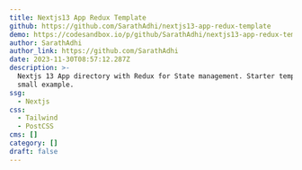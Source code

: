 ```yaml
---
title: Nextjs13 App Redux Template
github: https://github.com/SarathAdhi/nextjs13-app-redux-template
demo: https://codesandbox.io/p/github/SarathAdhi/nextjs13-app-redux-template
author: SarathAdhi
author_link: https://github.com/SarathAdhi
date: 2023-11-30T08:57:12.287Z
description: >-
  Nextjs 13 App directory with Redux for State management. Starter template with
  small example.
ssg:
  - Nextjs
css:
  - Tailwind
  - PostCSS
cms: []
category: []
draft: false
---
```

